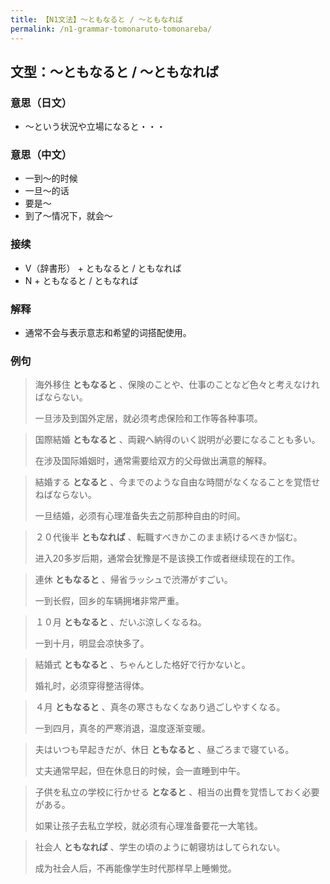 ```yaml
---
title: 【N1文法】〜ともなると / 〜ともなれば
permalink: /n1-grammar-tomonaruto-tomonareba/
---
```


## 文型：〜ともなると / 〜ともなれば

### 意思（日文）

* 〜という状況や立場になると・・・

### 意思（中文）

* 一到〜的时候
* 一旦〜的话
* 要是〜
* 到了〜情况下，就会〜

### 接续

- V（辞書形） + ともなると / ともなれば
- N + ともなると / ともなれば

### 解释

- 通常不会与表示意志和希望的词搭配使用。

### 例句

> 海外移住 **ともなると** 、保険のことや、仕事のことなど色々と考えなければならない。
> 
> 一旦涉及到国外定居，就必须考虑保险和工作等各种事项。

> 国際結婚 **ともなると** 、両親へ納得のいく説明が必要になることも多い。
> 
> 在涉及国际婚姻时，通常需要给双方的父母做出满意的解释。

> 結婚する **となると** 、今までのような自由な時間がなくなることを覚悟せねばならない。
> 
> 一旦结婚，必须有心理准备失去之前那种自由的时间。

> ２０代後半 **ともなれば** 、転職すべきかこのまま続けるべきか悩む。
> 
> 进入20多岁后期，通常会犹豫是不是该换工作或者继续现在的工作。

> 連休 **ともなると** 、帰省ラッシュで渋滞がすごい。
> 
> 一到长假，回乡的车辆拥堵非常严重。

> １０月 **ともなると** 、だいぶ涼しくなるね。
> 
> 一到十月，明显会凉快多了。

> 結婚式 **ともなると** 、ちゃんとした格好で行かないと。
> 
> 婚礼时，必须穿得整洁得体。

> ４月 **ともなると** 、真冬の寒さもなくなあり過ごしやすくなる。
> 
> 一到四月，真冬的严寒消退，温度逐渐变暖。

> 夫はいつも早起きだが、休日 **ともなると** 、昼ごろまで寝ている。
> 
> 丈夫通常早起，但在休息日的时候，会一直睡到中午。

> 子供を私立の学校に行かせる **となると** 、相当の出費を覚悟しておく必要がある。
> 
> 如果让孩子去私立学校，就必须有心理准备要花一大笔钱。

> 社会人 **ともなれば** 、学生の頃のように朝寝坊はしてられない。
> 
> 成为社会人后，不再能像学生时代那样早上睡懒觉。
